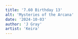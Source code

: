 ```yaml
---
title: '7.60 Birthday 13'
alt: 'Mysteries of the Arcana'
date: '2024-10-03'
author: 'J Gray'
artist: 'Keira'
---
```


